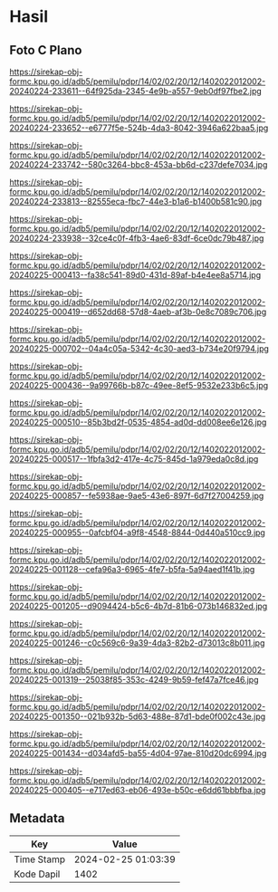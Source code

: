 # Hasil

## Foto C Plano

https://sirekap-obj-formc.kpu.go.id/adb5/pemilu/pdpr/14/02/02/20/12/1402022012002-20240224-233611--64f925da-2345-4e9b-a557-9eb0df97fbe2.jpg

https://sirekap-obj-formc.kpu.go.id/adb5/pemilu/pdpr/14/02/02/20/12/1402022012002-20240224-233652--e6777f5e-524b-4da3-8042-3946a622baa5.jpg

https://sirekap-obj-formc.kpu.go.id/adb5/pemilu/pdpr/14/02/02/20/12/1402022012002-20240224-233742--580c3264-bbc8-453a-bb6d-c237defe7034.jpg

https://sirekap-obj-formc.kpu.go.id/adb5/pemilu/pdpr/14/02/02/20/12/1402022012002-20240224-233813--82555eca-fbc7-44e3-b1a6-b1400b581c90.jpg

https://sirekap-obj-formc.kpu.go.id/adb5/pemilu/pdpr/14/02/02/20/12/1402022012002-20240224-233938--32ce4c0f-4fb3-4ae6-83df-6ce0dc79b487.jpg

https://sirekap-obj-formc.kpu.go.id/adb5/pemilu/pdpr/14/02/02/20/12/1402022012002-20240225-000413--fa38c541-89d0-431d-89af-b4e4ee8a5714.jpg

https://sirekap-obj-formc.kpu.go.id/adb5/pemilu/pdpr/14/02/02/20/12/1402022012002-20240225-000419--d652dd68-57d8-4aeb-af3b-0e8c7089c706.jpg

https://sirekap-obj-formc.kpu.go.id/adb5/pemilu/pdpr/14/02/02/20/12/1402022012002-20240225-000702--04a4c05a-5342-4c30-aed3-b734e20f9794.jpg

https://sirekap-obj-formc.kpu.go.id/adb5/pemilu/pdpr/14/02/02/20/12/1402022012002-20240225-000436--9a99766b-b87c-49ee-8ef5-9532e233b6c5.jpg

https://sirekap-obj-formc.kpu.go.id/adb5/pemilu/pdpr/14/02/02/20/12/1402022012002-20240225-000510--85b3bd2f-0535-4854-ad0d-dd008ee6e126.jpg

https://sirekap-obj-formc.kpu.go.id/adb5/pemilu/pdpr/14/02/02/20/12/1402022012002-20240225-000517--1fbfa3d2-417e-4c75-845d-1a979eda0c8d.jpg

https://sirekap-obj-formc.kpu.go.id/adb5/pemilu/pdpr/14/02/02/20/12/1402022012002-20240225-000857--fe5938ae-9ae5-43e6-897f-6d7f27004259.jpg

https://sirekap-obj-formc.kpu.go.id/adb5/pemilu/pdpr/14/02/02/20/12/1402022012002-20240225-000955--0afcbf04-a9f8-4548-8844-0d440a510cc9.jpg

https://sirekap-obj-formc.kpu.go.id/adb5/pemilu/pdpr/14/02/02/20/12/1402022012002-20240225-001128--cefa96a3-6965-4fe7-b5fa-5a94aed1f41b.jpg

https://sirekap-obj-formc.kpu.go.id/adb5/pemilu/pdpr/14/02/02/20/12/1402022012002-20240225-001205--d9094424-b5c6-4b7d-81b6-073b146832ed.jpg

https://sirekap-obj-formc.kpu.go.id/adb5/pemilu/pdpr/14/02/02/20/12/1402022012002-20240225-001246--c0c569c6-9a39-4da3-82b2-d73013c8b011.jpg

https://sirekap-obj-formc.kpu.go.id/adb5/pemilu/pdpr/14/02/02/20/12/1402022012002-20240225-001319--25038f85-353c-4249-9b59-fef47a7fce46.jpg

https://sirekap-obj-formc.kpu.go.id/adb5/pemilu/pdpr/14/02/02/20/12/1402022012002-20240225-001350--021b932b-5d63-488e-87d1-bde0f002c43e.jpg

https://sirekap-obj-formc.kpu.go.id/adb5/pemilu/pdpr/14/02/02/20/12/1402022012002-20240225-001434--d034afd5-ba55-4d04-97ae-810d20dc6994.jpg

https://sirekap-obj-formc.kpu.go.id/adb5/pemilu/pdpr/14/02/02/20/12/1402022012002-20240225-000405--e717ed63-eb06-493e-b50c-e6dd61bbbfba.jpg


## Metadata

| Key        | Value               |
| ---------- | ------------------- |
| Time Stamp | 2024-02-25 01:03:39 |
| Kode Dapil | 1402                |



